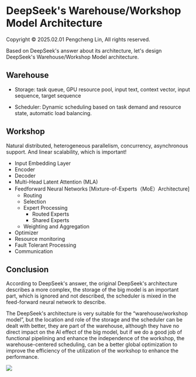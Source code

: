 # DeepSeek's Warehouse/Workshop Model Architecture

Copyright © 2025.02.01 Pengcheng Lin, All rights reserved.

Based on DeepSeek's answer about its architecture, 
let's design DeepSeek's Warehouse/Workshop Model architecture.

## Warehouse

- Storage: task queue, GPU resource pool, input text, context vector, input sequence, target sequence

- Scheduler: Dynamic scheduling based on task demand and resource state, automatic load balancing.

## Workshop

Natural distributed, heterogeneous parallelism, concurrency, asynchronous support. And linear scalability, which is important!

- Input Embedding Layer
- Encoder
- Decoder
- Multi-Head Latent Attention (MLA)
- Feedforward Neural Networks [Mixture-of-Experts（MoE）Architecture]
  - Routing
  - Selection
  - Expert Processing
    - Routed Experts
    - Shared Experts
  - Weighting and Aggregation
- Optimizer
- Resource monitoring
- Fault Tolerant Processing
- Communication
  
## Conclusion

According to DeepSeek's answer, the original DeepSeek's architecture describes a more complex, 
the storage of the big model is an important part, which is ignored and not described, 
the scheduler is mixed in the feed-forward neural network to describe.

The DeepSeek's architecture is very suitable for the “warehouse/workshop model”, 
but the location and role of the storage and the scheduler can be dealt with better, 
they are part of the warehouse, although they have no direct impact on the AI effect of the big model, 
but if we do a good job of functional pipelining and enhance the independence of the workshop, 
the warehouse-centered scheduling, can be a better global optimization 
to improve the efficiency of the utilization of the workshop to enhance the performance. 

![](https://qiniu.meowparty.cn/coder.2023/2025-01-11/Lesson-c017bd061abc5.png)
